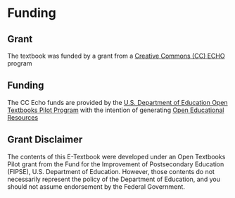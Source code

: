 # Funding

## Grant
The textbook was funded by a grant from a [Creative Commons (CC) ECHO](https://www.hancockcollege.edu/ccecho/index.php) program

## Funding
The CC Echo funds are provided by the [U.S. Department of Education Open Textbooks Pilot Program](https://www2.ed.gov/programs/otp/index.html) with the intention of generating [Open Educational Resources](https://en.wikipedia.org/wiki/Open_educational_resources)

## Grant Disclaimer
The contents of this E-Textbook were developed under an Open Textbooks Pilot grant from the Fund for the Improvement of Postsecondary Education (FIPSE), U.S. Department of Education. However, those contents do not necessarily represent the policy of the Department of Education, and you should not assume endorsement by the Federal Government.